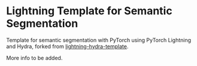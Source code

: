 # Lightning Template for Semantic Segmentation

Template for semantic segmentation with PyTorch using PyTorch Lightning and Hydra, forked from [lightning-hydra-template](https://github.com/ashleve/lightning-hydra-template).

More info to be added.